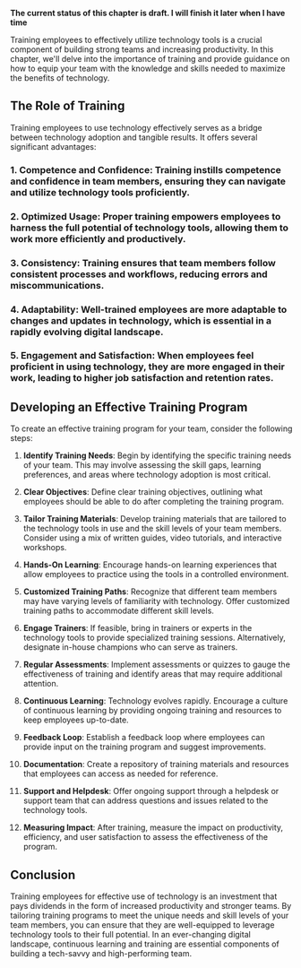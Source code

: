 **The current status of this chapter is draft. I will finish it later when I have time**

Training employees to effectively utilize technology tools is a crucial component of building strong teams and increasing productivity. In this chapter, we'll delve into the importance of training and provide guidance on how to equip your team with the knowledge and skills needed to maximize the benefits of technology.

The Role of Training
--------------------

Training employees to use technology effectively serves as a bridge between technology adoption and tangible results. It offers several significant advantages:

### 1. **Competence and Confidence**: Training instills competence and confidence in team members, ensuring they can navigate and utilize technology tools proficiently.

### 2. **Optimized Usage**: Proper training empowers employees to harness the full potential of technology tools, allowing them to work more efficiently and productively.

### 3. **Consistency**: Training ensures that team members follow consistent processes and workflows, reducing errors and miscommunications.

### 4. **Adaptability**: Well-trained employees are more adaptable to changes and updates in technology, which is essential in a rapidly evolving digital landscape.

### 5. **Engagement and Satisfaction**: When employees feel proficient in using technology, they are more engaged in their work, leading to higher job satisfaction and retention rates.

Developing an Effective Training Program
----------------------------------------

To create an effective training program for your team, consider the following steps:

1. **Identify Training Needs**: Begin by identifying the specific training needs of your team. This may involve assessing the skill gaps, learning preferences, and areas where technology adoption is most critical.

2. **Clear Objectives**: Define clear training objectives, outlining what employees should be able to do after completing the training program.

3. **Tailor Training Materials**: Develop training materials that are tailored to the technology tools in use and the skill levels of your team members. Consider using a mix of written guides, video tutorials, and interactive workshops.

4. **Hands-On Learning**: Encourage hands-on learning experiences that allow employees to practice using the tools in a controlled environment.

5. **Customized Training Paths**: Recognize that different team members may have varying levels of familiarity with technology. Offer customized training paths to accommodate different skill levels.

6. **Engage Trainers**: If feasible, bring in trainers or experts in the technology tools to provide specialized training sessions. Alternatively, designate in-house champions who can serve as trainers.

7. **Regular Assessments**: Implement assessments or quizzes to gauge the effectiveness of training and identify areas that may require additional attention.

8. **Continuous Learning**: Technology evolves rapidly. Encourage a culture of continuous learning by providing ongoing training and resources to keep employees up-to-date.

9. **Feedback Loop**: Establish a feedback loop where employees can provide input on the training program and suggest improvements.

10. **Documentation**: Create a repository of training materials and resources that employees can access as needed for reference.

11. **Support and Helpdesk**: Offer ongoing support through a helpdesk or support team that can address questions and issues related to the technology tools.

12. **Measuring Impact**: After training, measure the impact on productivity, efficiency, and user satisfaction to assess the effectiveness of the program.

Conclusion
----------

Training employees for effective use of technology is an investment that pays dividends in the form of increased productivity and stronger teams. By tailoring training programs to meet the unique needs and skill levels of your team members, you can ensure that they are well-equipped to leverage technology tools to their full potential. In an ever-changing digital landscape, continuous learning and training are essential components of building a tech-savvy and high-performing team.
